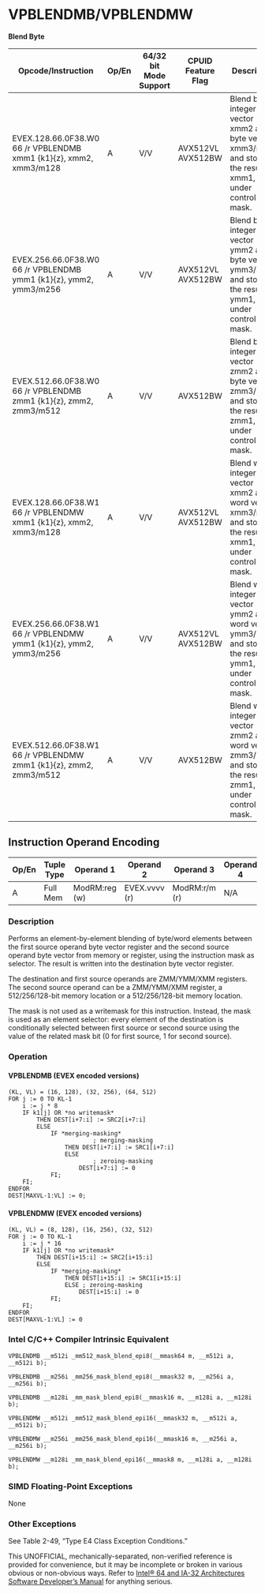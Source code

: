 # VPBLENDMB/VPBLENDMW

**Blend Byte**

| Opcode/Instruction                                                | Op/En | 64/32 bit Mode Support | CPUID Feature Flag | Description                                                                                                |
| ----------------------------------------------------------------- | ----- | ---------------------- | ------------------ | ---------------------------------------------------------------------------------------------------------- |
| EVEX.128.66.0F38.W0 66 /r VPBLENDMB xmm1 {k1}{z}, xmm2, xmm3/m128 | A     | V/V                    | AVX512VL AVX512BW  | Blend byte integer vector xmm2 and byte vector xmm3/m128 and store the result in xmm1, under control mask. |
| EVEX.256.66.0F38.W0 66 /r VPBLENDMB ymm1 {k1}{z}, ymm2, ymm3/m256 | A     | V/V                    | AVX512VL AVX512BW  | Blend byte integer vector ymm2 and byte vector ymm3/m256 and store the result in ymm1, under control mask. |
| EVEX.512.66.0F38.W0 66 /r VPBLENDMB zmm1 {k1}{z}, zmm2, zmm3/m512 | A     | V/V                    | AVX512BW           | Blend byte integer vector zmm2 and byte vector zmm3/m512 and store the result in zmm1, under control mask. |
| EVEX.128.66.0F38.W1 66 /r VPBLENDMW xmm1 {k1}{z}, xmm2, xmm3/m128 | A     | V/V                    | AVX512VL AVX512BW  | Blend word integer vector xmm2 and word vector xmm3/m128 and store the result in xmm1, under control mask. |
| EVEX.256.66.0F38.W1 66 /r VPBLENDMW ymm1 {k1}{z}, ymm2, ymm3/m256 | A     | V/V                    | AVX512VL AVX512BW  | Blend word integer vector ymm2 and word vector ymm3/m256 and store the result in ymm1, under control mask. |
| EVEX.512.66.0F38.W1 66 /r VPBLENDMW zmm1 {k1}{z}, zmm2, zmm3/m512 | A     | V/V                    | AVX512BW           | Blend word integer vector zmm2 and word vector zmm3/m512 and store the result in zmm1, under control mask. |

## Instruction Operand Encoding

| Op/En | Tuple Type | Operand 1     | Operand 2     | Operand 3     | Operand 4 |
| ----- | ---------- | ------------- | ------------- | ------------- | --------- |
| A     | Full Mem   | ModRM:reg (w) | EVEX.vvvv (r) | ModRM:r/m (r) | N/A       |

### Description

Performs an element-by-element blending of byte/word elements between the first source operand byte vector register and the second source operand byte vector from memory or register, using the instruction mask as selector. The result is written into the destination byte vector register.

The destination and first source operands are ZMM/YMM/XMM registers. The second source operand can be a ZMM/YMM/XMM register, a 512/256/128-bit memory location or a 512/256/128-bit memory location.

The mask is not used as a writemask for this instruction. Instead, the mask is used as an element selector: every element of the destination is conditionally selected between first source or second source using the value of the related mask bit (0 for first source, 1 for second source).

### Operation

#### VPBLENDMB (EVEX encoded versions)

```
(KL, VL) = (16, 128), (32, 256), (64, 512)
FOR j := 0 TO KL-1
    i := j * 8
    IF k1[j] OR *no writemask*
        THEN DEST[i+7:i] := SRC2[i+7:i]
        ELSE
            IF *merging-masking*
                        ; merging-masking
                THEN DEST[i+7:i] := SRC1[i+7:i]
                ELSE
                        ; zeroing-masking
                    DEST[i+7:i] := 0
            FI;
    FI;
ENDFOR
DEST[MAXVL-1:VL] := 0;

```

#### VPBLENDMW (EVEX encoded versions)

```
(KL, VL) = (8, 128), (16, 256), (32, 512)
FOR j := 0 TO KL-1
    i := j * 16
    IF k1[j] OR *no writemask*
        THEN DEST[i+15:i] := SRC2[i+15:i]
        ELSE
            IF *merging-masking*
                THEN DEST[i+15:i] := SRC1[i+15:i]
                ELSE ; zeroing-masking
                    DEST[i+15:i] := 0
            FI;
    FI;
ENDFOR
DEST[MAXVL-1:VL] := 0

```

### Intel C/C++ Compiler Intrinsic Equivalent

```
VPBLENDMB __m512i _mm512_mask_blend_epi8(__mmask64 m, __m512i a, __m512i b);

```

```
VPBLENDMB __m256i _mm256_mask_blend_epi8(__mmask32 m, __m256i a, __m256i b);

```

```
VPBLENDMB __m128i _mm_mask_blend_epi8(__mmask16 m, __m128i a, __m128i b);

```

```
VPBLENDMW __m512i _mm512_mask_blend_epi16(__mmask32 m, __m512i a, __m512i b);

```

```
VPBLENDMW __m256i _mm256_mask_blend_epi16(__mmask16 m, __m256i a, __m256i b);

```

```
VPBLENDMW __m128i _mm_mask_blend_epi16(__mmask8 m, __m128i a, __m128i b);

```

### SIMD Floating-Point Exceptions

None

### Other Exceptions

See Table 2-49, “Type E4 Class Exception Conditions.”

This UNOFFICIAL, mechanically-separated, non-verified reference is provided for convenience, but it may be
incomplete or broken in various obvious or non-obvious
ways. Refer to [Intel® 64 and IA-32 Architectures Software Developer’s Manual](https://software.intel.com/en-us/download/intel-64-and-ia-32-architectures-sdm-combined-volumes-1-2a-2b-2c-2d-3a-3b-3c-3d-and-4) for anything serious.
